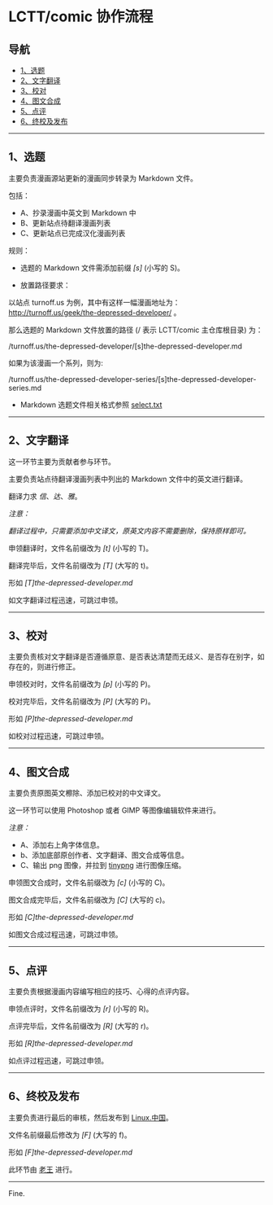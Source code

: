 LCTT/comic 协作流程
==========

## 导航

- [1、选题](#1选题)
- [2、文字翻译](#2文字翻译)
- [3、校对](#3校对)
- [4、图文合成](#4图文合成)
- [5、点评](#5点评)
- [6、终校及发布](#6终校及发布)

---

## 1、选题

主要负责漫画源站更新的漫画同步转录为 Markdown 文件。

包括：

- A、抄录漫画中英文到 Markdown 中
- B、更新站点待翻译漫画列表
- C、更新站点已完成汉化漫画列表

规则：

- 选题的 Markdown 文件需添加前缀 _[s]_ (小写的 S)。

- 放置路径要求：

以站点 turnoff.us 为例，其中有这样一幅漫画地址为： http://turnoff.us/geek/the-depressed-developer/ 。

那么选题的 Markdown 文件放置的路径 (/ 表示 LCTT/comic 主仓库根目录) 为：

/turnoff.us/the-depressed-developer/[s]the-depressed-developer.md

如果为该漫画一个系列，则为:

/turnoff.us/the-depressed-developer-series/[s]the-depressed-developer-series.md

- Markdown 选题文件相关格式参照 [select.txt](https://github.com/LCTT/comic/blob/master/select.txt)

---

## 2、文字翻译

这一环节主要为贡献者参与环节。

主要负责站点待翻译漫画列表中列出的 Markdown 文件中的英文进行翻译。

翻译力求 _信_、_达_、_雅_。

_注意：_

_翻译过程中，只需要添加中文译文，原英文内容不需要删除，保持原样即可。_

申领翻译时，文件名前缀改为 _[t]_ (小写的 T)。

翻译完毕后，文件名前缀改为 _[T]_ (大写的 t)。

形如 _[T]the-depressed-developer.md_

如文字翻译过程迅速，可跳过申领。

---

## 3、校对

主要负责核对文字翻译是否遵循原意、是否表达清楚而无歧义、是否存在别字，如存在的，则进行修正。

申领校对时，文件名前缀改为 _[p]_ (小写的 P)。

校对完毕后，文件名前缀改为 _[P]_ (大写的 P)。

形如 _[P]the-depressed-developer.md_

如校对过程迅速，可跳过申领。

---

## 4、图文合成

主要负责原图英文檫除、添加已校对的中文译文。

这一环节可以使用 Photoshop 或者 GIMP 等图像编辑软件来进行。

_注意：_

- A、添加右上角字体信息。
- b、添加底部原创作者、文字翻译、图文合成等信息。
- C、输出 png 图像，并拉到 [tinypng](https://tinypng.com/) 进行图像压缩。

申领图文合成时，文件名前缀改为 _[c]_ (小写的 C)。

图文合成完毕后，文件名前缀改为 _[C]_ (大写的 c)。

形如 _[C]the-depressed-developer.md_

如图文合成过程迅速，可跳过申领。

---

## 5、点评

主要负责根据漫画内容编写相应的技巧、心得的点评内容。

申领点评时，文件名前缀改为 _[r]_ (小写的 R)。

点评完毕后，文件名前缀改为 _[R]_ (大写的 r)。

形如 _[R]the-depressed-developer.md_

如点评过程迅速，可跳过申领。

---

## 6、终校及发布

主要负责进行最后的审核，然后发布到 [Linux.中国](https://linux.cn)。

文件名前缀最后修改为 _[F]_ (大写的 f)。

形如 _[F]the-depressed-developer.md_

此环节由 [老王](https://github.com/wxy) 进行。

---
Fine.

